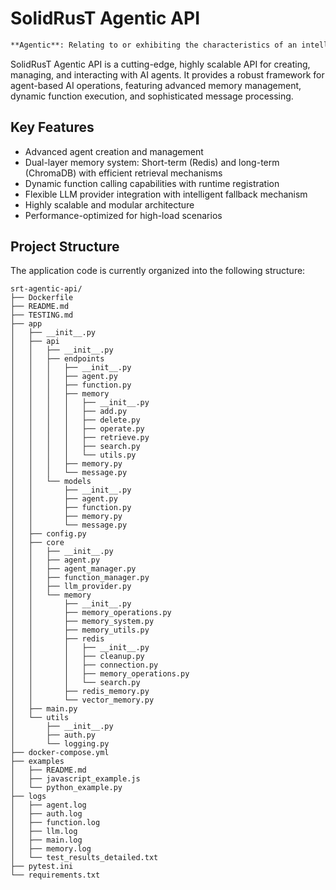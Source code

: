 # SolidRusT Agentic API

```markdown
**Agentic**: Relating to or exhibiting the characteristics of an intelligent agent, including autonomy, decision-making capabilities, communication, task management, learning, and adaptation. An Agentic API facilitates the development and management of such intelligent agents, enabling them to perform tasks, interact with other systems, and improve over time.
```

SolidRusT Agentic API is a cutting-edge, highly scalable API for creating, managing, and interacting with AI agents. It provides a robust framework for agent-based AI operations, featuring advanced memory management, dynamic function execution, and sophisticated message processing.

## Key Features

- Advanced agent creation and management
- Dual-layer memory system: Short-term (Redis) and long-term (ChromaDB) with efficient retrieval mechanisms
- Dynamic function calling capabilities with runtime registration
- Flexible LLM provider integration with intelligent fallback mechanism
- Highly scalable and modular architecture
- Performance-optimized for high-load scenarios

## Project Structure

The application code is currently organized into the following structure:

```plaintext
srt-agentic-api/
├── Dockerfile
├── README.md
├── TESTING.md
├── app
│   ├── __init__.py
│   ├── api
│   │   ├── __init__.py
│   │   ├── endpoints
│   │   │   ├── __init__.py
│   │   │   ├── agent.py
│   │   │   ├── function.py
│   │   │   ├── memory
│   │   │   │   ├── __init__.py
│   │   │   │   ├── add.py
│   │   │   │   ├── delete.py
│   │   │   │   ├── operate.py
│   │   │   │   ├── retrieve.py
│   │   │   │   ├── search.py
│   │   │   │   └── utils.py
│   │   │   ├── memory.py
│   │   │   └── message.py
│   │   └── models
│   │       ├── __init__.py
│   │       ├── agent.py
│   │       ├── function.py
│   │       ├── memory.py
│   │       └── message.py
│   ├── config.py
│   ├── core
│   │   ├── __init__.py
│   │   ├── agent.py
│   │   ├── agent_manager.py
│   │   ├── function_manager.py
│   │   ├── llm_provider.py
│   │   └── memory
│   │       ├── __init__.py
│   │       ├── memory_operations.py
│   │       ├── memory_system.py
│   │       ├── memory_utils.py
│   │       ├── redis
│   │       │   ├── __init__.py
│   │       │   ├── cleanup.py
│   │       │   ├── connection.py
│   │       │   ├── memory_operations.py
│   │       │   └── search.py
│   │       ├── redis_memory.py
│   │       └── vector_memory.py
│   ├── main.py
│   └── utils
│       ├── __init__.py
│       ├── auth.py
│       └── logging.py
├── docker-compose.yml
├── examples
│   ├── README.md
│   ├── javascript_example.js
│   └── python_example.py
├── logs
│   ├── agent.log
│   ├── auth.log
│   ├── function.log
│   ├── llm.log
│   ├── main.log
│   ├── memory.log
│   └── test_results_detailed.txt
├── pytest.ini
└── requirements.txt
```
